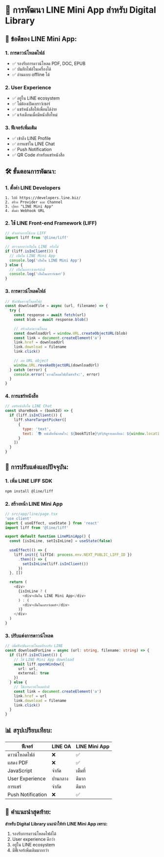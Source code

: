 # 📱 การพัฒนา LINE Mini App สำหรับ Digital Library

## 🎯 **ข้อดีของ LINE Mini App:**

### **1. การดาวน์โหลดไฟล์**
- ✅ รองรับการดาวน์โหลด PDF, DOC, EPUB
- ✅ บันทึกไฟล์ในเครื่องได้
- ✅ อ่านแบบ offline ได้

### **2. User Experience**
- ✅ อยู่ใน LINE ecosystem
- ✅ ไม่ต้องเปิดเบราว์เซอร์
- ✅ แชร์หนังสือให้เพื่อนได้ง่าย
- ✅ แจ้งเตือนเมื่อมีหนังสือใหม่

### **3. ฟีเจอร์เพิ่มเติม**
- ✅ เข้าถึง LINE Profile
- ✅ การแชร์ใน LINE Chat
- ✅ Push Notification
- ✅ QR Code สำหรับแชร์หนังสือ

## 🛠 **ขั้นตอนการพัฒนา:**

### **1. ตั้งค่า LINE Developers**
```
1. ไปที่ https://developers.line.biz/
2. สร้าง Provider และ Channel
3. เลือก "LINE Mini App"
4. ตั้งค่า Webhook URL
```

### **2. ใช้ LINE Front-end Framework (LIFF)**
```javascript
// ตัวอย่างการใช้งาน LIFF
import liff from '@line/liff'

// ตรวจสอบว่าเปิดใน LINE หรือไม่
if (liff.isInClient()) {
  // เปิดใน LINE Mini App
  console.log('เปิดใน LINE Mini App')
} else {
  // เปิดในเบราว์เซอร์ปกติ
  console.log('เปิดในเบราว์เซอร์')
}
```

### **3. การดาวน์โหลดไฟล์**
```javascript
// ฟังก์ชันดาวน์โหลดไฟล์
const downloadFile = async (url, filename) => {
  try {
    const response = await fetch(url)
    const blob = await response.blob()
    
    // สร้างลิงก์ดาวน์โหลด
    const downloadUrl = window.URL.createObjectURL(blob)
    const link = document.createElement('a')
    link.href = downloadUrl
    link.download = filename
    link.click()
    
    // ลบ URL object
    window.URL.revokeObjectURL(downloadUrl)
  } catch (error) {
    console.error('ดาวน์โหลดไฟล์ไม่สำเร็จ:', error)
  }
}
```

### **4. การแชร์หนังสือ**
```javascript
// แชร์หนังสือใน LINE Chat
const shareBook = (bookId) => {
  if (liff.isInClient()) {
    liff.shareTargetPicker([
      {
        type: 'text',
        text: `📚 หนังสือที่น่าสนใจ: ${bookTitle}\n\nดูรายละเอียด: ${window.location.origin}/books/${bookId}`
      }
    ])
  }
}
```

## 🔧 **การปรับแต่งแอปปัจจุบัน:**

### **1. เพิ่ม LINE LIFF SDK**
```bash
npm install @line/liff
```

### **2. สร้างหน้า LINE Mini App**
```typescript
// src/app/line/page.tsx
'use client'
import { useEffect, useState } from 'react'
import liff from '@line/liff'

export default function LineMiniApp() {
  const [isInLine, setIsInLine] = useState(false)
  
  useEffect(() => {
    liff.init({ liffId: process.env.NEXT_PUBLIC_LIFF_ID })
      .then(() => {
        setIsInLine(liff.isInClient())
      })
  }, [])
  
  return (
    <div>
      {isInLine ? (
        <div>เปิดใน LINE Mini App</div>
      ) : (
        <div>เปิดในเบราว์เซอร์</div>
      )}
    </div>
  )
}
```

### **3. ปรับแต่งการดาวน์โหลด**
```typescript
// เพิ่มฟังก์ชันดาวน์โหลดที่รองรับ LINE
const downloadForLine = async (url: string, filename: string) => {
  if (liff.isInClient()) {
    // ใช้ LINE Mini App download
    await liff.openWindow({
      url: url,
      external: true
    })
  } else {
    // ใช้การดาวน์โหลดปกติ
    const link = document.createElement('a')
    link.href = url
    link.download = filename
    link.click()
  }
}
```

## 📊 **สรุปเปรียบเทียบ:**

| ฟีเจอร์ | LINE OA | LINE Mini App |
|---------|---------|---------------|
| ดาวน์โหลดไฟล์ | ❌ | ✅ |
| แสดง PDF | ❌ | ✅ |
| JavaScript | จำกัด | เต็มที่ |
| User Experience | ปานกลาง | ดีมาก |
| การแชร์ | จำกัด | ดีมาก |
| Push Notification | ❌ | ✅ |

## 🎯 **คำแนะนำสุดท้าย:**

**สำหรับ Digital Library แนะนำให้ทำ LINE Mini App เพราะ:**
1. รองรับการดาวน์โหลดไฟล์ได้
2. User experience ดีกว่า
3. อยู่ใน LINE ecosystem
4. มีฟีเจอร์เพิ่มเติมมากกว่า
